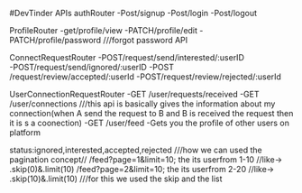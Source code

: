 #DevTinder APIs
authRouter
-Post/signup
-Post/login
-Post/logout


ProfileRouter
-get/profile/view
-PATCH/profile/edit
-PATCH/profile/password   ///forgot password API

ConnectRequestRouter
-POST/request/send/interested/:userID  
-POST/request/send/ignored/:userID
-POST /request/review/accepted/:userId
-POST/request/review/rejected/:userId


UserConnectionRequestRouter
-GET /user/requests/received
-GET /user/connections ///this api is basically gives the information about my connection(when A send the request to B and B is received the request then it is s a coonection)
-GET  /user/feed -Gets you the profile of other users on platform


status:ignored,interested,accepted,rejected 
///how we can used the pagination concept//
/feed?page=1&limit=10; the its userfrom 1-10 //like-> .skip(0)&.limit(10)
/feed?page=2&limit=10; the its userfrom 2-20  //like-> .skip(10)&.limit(10)
///for this we used the skip and the list


